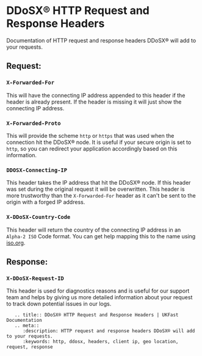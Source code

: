 # DDoSX® HTTP Request and Response Headers

Documentation of HTTP request and response headers DDoSX® will add to your requests.

## Request:

### `X-Forwarded-For`
This will have the connecting IP address appended to this header if the header is already present. If the header is missing it will just show the connecting IP address.

### `X-Forwarded-Proto`
This will provide the scheme `http` or `https` that was used when the connection hit the DDoSX® node. It is useful if your secure origin is set to `http`, so you can redirect your application accordingly based on this information.

### `DDOSX-Connecting-IP`
This header takes the IP address that hit the DDoSX® node. If this header was set during the original request it will be overwritten. This header is more trustworthy than the `X-Forwarded-For` header as it can't be sent to the origin with a forged IP address.

### `X-DDoSX-Country-Code`
This header will return the country of the connecting IP address in an `Alpha-2 ISO` Code format. You can get help mapping this to the name using [iso.org](https://www.iso.org/obp/ui/).

## Response:

### `X-DDoSX-Request-ID`
This header is used for diagnostics reasons and is useful for our support team and helps by giving us more detailed information about your request to track down potential issues in our logs.


```eval_rst
   .. title:: DDoSX® HTTP Request and Response Headers | UKFast Documentation
   .. meta::
      :description: HTTP request and response headers DDoSX® will add to your requests.
      :keywords: http, ddosx, headers, client ip, geo location, request, response
```